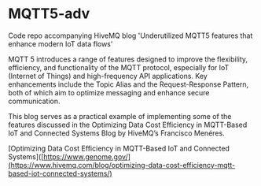 # MQTT5-adv
Code repo accompanying HiveMQ blog 'Underutilized MQTT5 features that enhance modern IoT data flows'

MQTT 5 introduces a range of features designed to improve the flexibility, efficiency, and functionality of the MQTT protocol, especially for IoT (Internet of Things) and high-frequency API applications. Key enhancements include the Topic Alias and the Request-Response Pattern, both of which aim to optimize messaging and enhance secure communication. 

This blog serves as a practical example of implementing some of the features discussed in the  Optimizing Data Cost Efficiency in MQTT-Based IoT and Connected Systems
Blog by HiveMQ’s Francisco Menéres.

[Optimizing Data Cost Efficiency in MQTT-Based IoT and Connected Systems]([https://www.genome.gov/](https://www.hivemq.com/blog/optimizing-data-cost-efficiency-mqtt-based-iot-connected-systems/)
